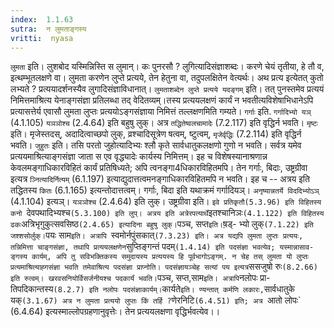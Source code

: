 ```yaml
---
index:  1.1.63
sutra:  न लुमताङ्गस्य
vritti:  nyasa
---
```


`लुमता` इति। लुशबोद यस्मिन्निस्ति स लुमान्। कः पुनरसौ ? लुगित्यादिसंज्ञाशब्दः। करणे चेयं तृतीया, हे तौ व, इत्थम्भूतलक्षणे वा। लुमता करणेन लुप्ते
प्रत्यये, तेन हेतुना वा, तदुपलक्षितेन वेत्यर्थः। अथ प्रत्य इत्येतत् कुतो लभ्यते ? प्रत्ययादर्शनस्यैव लुगादिसंज्ञाविधानात्।
`लुमताशब्देन लुप्ते प्रत्यये यदङ्गम्` इति। तत् पुनस्तमेव प्रत्ययं
निमित्तमाश्रित्य येनाङ्गसंज्ञा प्रतिलब्धा तद् वेदितव्यम्।तस्य प्रत्ययलक्षणं
कार्यं न भवतीत्यविशेषाभिधानेऽपि प्रत्यासत्तेर्य एवासौ लुमता लुप्तः प्रत्ययोऽङ्गसंज्ञाया निमित्तं तल्लक्षणमिति गम्यते। `गर्गाः` इति. `गर्गादिभ्यो यञ्` (4.1.105) `यञञोश्च` (2.4.64) इति बहुषु लुक्। अत्र `तद्धितेष्वलचामादेः` (7.2.117) इति
वृद्धिर्न भवति। `मृष्टः` इति। मृजेस्तदस्, अदादित्वाच्छपो लुक्, व्रश्चादिसूत्रेण षत्वम्, ष्टुत्वम्, `मृजेर्वृद्धिः` (7.2.114) इति वृद्धिर्न भवति। `जुहुतः` इति। तसि परतो जुहोत्यादिभ्यः श्लौ कृते सार्वधातुकलक्षणो गुणो न भवति। सर्वत्र यमेव प्रत्ययमाश्रित्याङ्गसंज्ञा जाता स एव वृद्ध्यादेः कार्यस्य निमित्तम्। इह च विशेषस्यानाश्रणान्न केवलमङ्गाधिकारविहितं कार्यं प्रतिषिध्यते; अपि त्वनङ्गा4धिकारविहितमपि। तेन गर्गाः, बिदाः, उष्ट्रग्रीवा इत्यत्र `ञ्नित्यादिर्नित्यम्` (6.1.197) इत्याद्युदात्तत्वमनङ्गाधिकारविहितमपि न भवति। इह च -- अत्रय इति तद्धितस्य `कितः` (6.1.165) इत्यन्तोदात्तत्वम्। गर्गाः, बिदा इति यथाक्रमं गर्गादियञ्। `अनृष्यान्नतर्ये विददिभ्योऽञ्` (4.1.104) इत्यञ्। `यञञोश्च` (2.4.64) इति लुक्।
उष्ट्रग्रीवा इति। `इवे प्रतिकृतौ(5.3.96) इति विहितस्य कनो `देवपथादिभ्यश्च` (5.3.100) इति लुप्। अत्रय इति अत्रेरपत्यार्थे `इतश्चानिञः` (4.1.122) इति विहितस्य ढकः `अत्रिभृगुकुत्सवसिष्ठ` (2.4.65) इत्यादिना बहुषु लुक्। `पञ्च, सप्त` इति। `ष़ड्-
भ्यो लुक्` (7.1.22) इति जश्शसोर्लुक्। `पयः साम`इति। अत्रापि `स्वमोर्नपुंसकात्`
(7.3.23) इति। अत्र यद्यपि लुमता लुप्तः प्रत्ययः, तन्निमित्ता चाङ्गसंज्ञा, तथापि प्रत्ययलक्षणेन `सुप्तिङ्गन्तं पदम्` (1.4.14) इति पदसंज्ञा भवत्येव; यस्मान्नासाव-ङ्गस्य कार्यम्, अपि तु सविभक्तिकस्य समुदायस्य प्रत्ययस्य हि पूर्वभागोऽङ्गम्. न चेह तस् लुमता यो लुप्तः प्रत्यमाश्रित्याह्गसंज्ञा भवति तमेवाश्रित्य पदसंज्ञा
प्राप्नोति। पदसंज्ञायञ्चेह सत्यां पय इत्यत्र `ससजुषो रुः` (8.2.66) इति रुत्वम्। खरवसनियोर्विसर्जनीयश्च पदकार्यं भवति। `पञ्च, सप्त,साम` इति। अत्रापि `नलोपः प्रा-
तिपदिकान्तस्य` (8.2.7) इति नलोपः पदसंज्ञाकार्यम्। `कार्यते` इति। ण्यन्तात्
कर्मणि लकारः, `सार्वधातुके यक्` (3.1.67) अत्र न लुमता प्रत्ययो लुप्तः किं तर्हि ? `णेरनिटि`(6.4.51) इति; अत्र `आतो लोपः` (6.4.64) इत्यस्माल्लोपग्रहणानुवृत्तेः। तेन प्रत्ययलक्षणा वृद्धिर्भवत्येव।।


